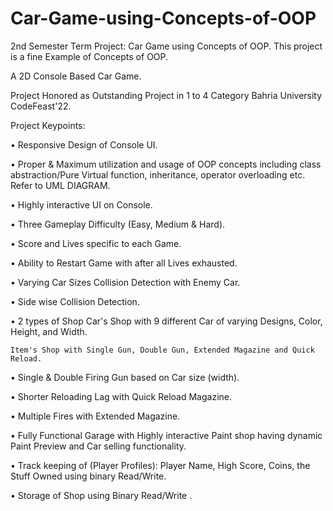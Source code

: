 # Car-Game-using-Concepts-of-OOP
2nd Semester Term Project: Car Game using Concepts of OOP. This project is a fine Example of Concepts of OOP.

A 2D Console Based Car Game.

Project Honored as Outstanding Project in 1 to 4 Category Bahria University CodeFeast'22.

Project Keypoints:

• Responsive Design of Console UI.

• Proper & Maximum utilization and usage of OOP concepts including class abstraction/Pure Virtual function, inheritance, operator overloading etc. Refer to UML DIAGRAM.

• Highly interactive UI on Console.

• Three Gameplay Difficulty (Easy, Medium & Hard).

• Score and Lives specific to each Game.

• Ability to Restart Game with after all Lives exhausted.

• Varying Car Sizes Collision Detection with Enemy Car.

• Side wise Collision Detection.

• 2 types of Shop
    Car's Shop with 9 different Car of varying Designs, Color, Height, and Width.

    Item's Shop with Single Gun, Double Gun, Extended Magazine and Quick Reload.

• Single & Double Firing Gun based on Car size (width).

• Shorter Reloading Lag with Quick Reload Magazine.

• Multiple Fires with Extended Magazine.

• Fully Functional Garage with Highly interactive Paint shop having dynamic Paint Preview and Car selling functionality.

• Track keeping of (Player Profiles): Player Name, High Score, Coins, the Stuff Owned using binary Read/Write.

• Storage of Shop using Binary Read/Write .
